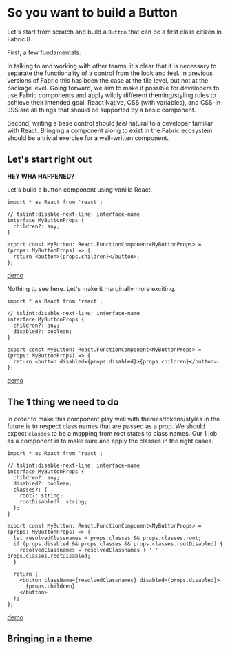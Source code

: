 # So you want to build a Button

Let's start from scratch and build a `Button` that can be a first class citizen in Fabric 8.

First, a few fundamentals.

In talking to and working with other teams, it's clear that it is necessary to
separate the functionality of a control from the look and feel. In previous versions of Fabric this has been
the case at the file level, but not at the package level. Going forward, we aim to make it possible for
developers to use Fabric components and apply wildly different theming/styling rules to achieve their intended
goal. React Native, CSS (with variables), and CSS-in-JSS are all things that should be supported by a basic
component.

Second, writing a base control should _feel_ natural to a developer familiar with React. Bringing a component
along to exist in the Fabric ecosystem should be a trivial exercise for a well-written component.

## Let's start right out

**HEY WHA HAPPENED?**

Let's build a button component using vanilla React.

```
import * as React from 'react';

// tslint:disable-next-line: interface-name
interface MyButtonProps {
  children?: any;
}

export const MyButton: React.FunctionComponent<MyButtonProps> = (props: MyButtonProps) => {
  return <button>{props.children}</button>;
};

```

[demo](#/examples/001BasicButton)

Nothing to see here. Let's make it marginally more exciting.

```
import * as React from 'react';

// tslint:disable-next-line: interface-name
interface MyButtonProps {
  children?: any;
  disabled?: boolean;
}

export const MyButton: React.FunctionComponent<MyButtonProps> = (props: MyButtonProps) => {
  return <button disabled={props.disabled}>{props.children}</button>;
};

```

[demo](#/examples/002DisablableButton)

## The 1 thing we need to do

In order to make this component play well with themes/tokens/styles in the future is to respect class names that are
passed as a prop. We should expect `classes` to be a mapping from root states to class names. Our 1 job as a component is
to make sure and apply the classes in the right cases.

```
import * as React from 'react';

// tslint:disable-next-line: interface-name
interface MyButtonProps {
  children?: any;
  disabled?: boolean;
  classes?: {
    root?: string;
    rootDisabled?: string;
  };
}

export const MyButton: React.FunctionComponent<MyButtonProps> = (props: MyButtonProps) => {
  let resolvedClassnames = props.classes && props.classes.root;
  if (props.disabled && props.classes && props.classes.rootDisabled) {
    resolvedClassnames = resolvedClassnames + ' ' + props.classes.rootDisabled;
  }

  return (
    <button className={resolvedClassnames} disabled={props.disabled}>
      {props.children}
    </button>
  );
};

```

[demo](#/examples/003ButtonWithClassNames)

## Bringing in a theme
